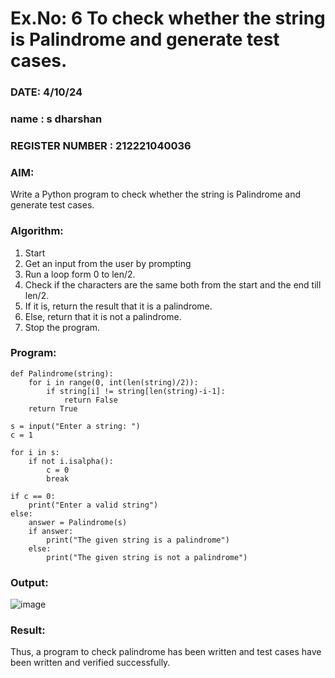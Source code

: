 # Ex.No: 6 To check whether the string is Palindrome and generate test cases.

### DATE: 4/10/24 
### name : s dharshan
### REGISTER NUMBER : 212221040036
### AIM: 
Write a Python program to check whether the string is Palindrome and generate test cases. 
### Algorithm:
1. Start
2. Get an input from the user by prompting 
3. Run a loop form 0 to len/2.
4. Check if the characters are the same both from the start and the end till len/2. 
5. If it is, return the result that it is a palindrome.
6. Else, return that it is not a palindrome. 
7. Stop the program.
### Program:
```
def Palindrome(string):
    for i in range(0, int(len(string)/2)):
        if string[i] != string[len(string)-i-1]:
            return False
    return True

s = input("Enter a string: ")
c = 1

for i in s:
    if not i.isalpha():
        c = 0
        break

if c == 0:
    print("Enter a valid string")
else:
    answer = Palindrome(s)
    if answer:
        print("The given string is a palindrome")
    else:
        print("The given string is not a palindrome")
```












### Output:
 ![image](https://github.com/user-attachments/assets/6e5bc2a4-8037-413b-a40b-b88da4e1e5d1)

### Result:
Thus, a program to check palindrome has been written and test cases have been written and verified successfully.
